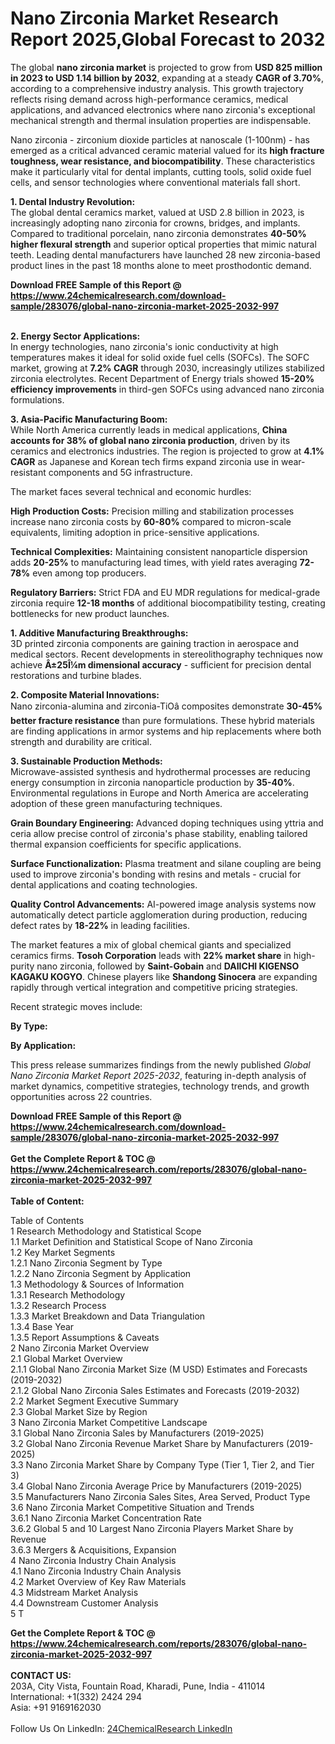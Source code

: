 <h1>Nano Zirconia Market Research Report 2025,Global Forecast to 2032</h1><p>The global <strong>nano zirconia market</strong> is projected to grow from <strong>USD 825 million in 2023 to USD 1.14 billion by 2032</strong>, expanding at a steady <strong>CAGR of 3.70%</strong>, according to a comprehensive industry analysis. This growth trajectory reflects rising demand across high-performance ceramics, medical applications, and advanced electronics where nano zirconia's exceptional mechanical strength and thermal insulation properties are indispensable.</p><p>Nano zirconia - zirconium dioxide particles at nanoscale (1-100nm) - has emerged as a critical advanced ceramic material valued for its <strong>high fracture toughness, wear resistance, and biocompatibility</strong>. These characteristics make it particularly vital for dental implants, cutting tools, solid oxide fuel cells, and sensor technologies where conventional materials fall short.</p><p><strong>1. Dental Industry Revolution:</strong><br>
The global dental ceramics market, valued at USD 2.8 billion in 2023, is increasingly adopting nano zirconia for crowns, bridges, and implants. Compared to traditional porcelain, nano zirconia demonstrates <strong>40-50% higher flexural strength</strong> and superior optical properties that mimic natural teeth. Leading dental manufacturers have launched 28 new zirconia-based product lines in the past 18 months alone to meet prosthodontic demand.</p><div><b>Download FREE Sample of this Report @ 
            <a href="https://www.24chemicalresearch.com/download-sample/283076/global-nano-zirconia-market-2025-2032-997">
            https://www.24chemicalresearch.com/download-sample/283076/global-nano-zirconia-market-2025-2032-997</a></b></div><br><p><strong>2. Energy Sector Applications:</strong><br>
In energy technologies, nano zirconia's ionic conductivity at high temperatures makes it ideal for solid oxide fuel cells (SOFCs). The SOFC market, growing at <strong>7.2% CAGR</strong> through 2030, increasingly utilizes stabilized zirconia electrolytes. Recent Department of Energy trials showed <strong>15-20% efficiency improvements</strong> in third-gen SOFCs using advanced nano zirconia formulations.</p><p><strong>3. Asia-Pacific Manufacturing Boom:</strong><br>
While North America currently leads in medical applications, <strong>China accounts for 38% of global nano zirconia production</strong>, driven by its ceramics and electronics industries. The region is projected to grow at <strong>4.1% CAGR</strong> as Japanese and Korean tech firms expand zirconia use in wear-resistant components and 5G infrastructure.</p><p>The market faces several technical and economic hurdles:</p><p><strong>High Production Costs:</strong> Precision milling and stabilization processes increase nano zirconia costs by <strong>60-80%</strong> compared to micron-scale equivalents, limiting adoption in price-sensitive applications.</p><p><strong>Technical Complexities:</strong> Maintaining consistent nanoparticle dispersion adds <strong>20-25%</strong> to manufacturing lead times, with yield rates averaging <strong>72-78%</strong> even among top producers.</p><p><strong>Regulatory Barriers:</strong> Strict FDA and EU MDR regulations for medical-grade zirconia require <strong>12-18 months</strong> of additional biocompatibility testing, creating bottlenecks for new product launches.</p><p><strong>1. Additive Manufacturing Breakthroughs:</strong><br>
3D printed zirconia components are gaining traction in aerospace and medical sectors. Recent developments in stereolithography techniques now achieve <strong>Â±25Î¼m dimensional accuracy</strong> - sufficient for precision dental restorations and turbine blades.</p><p><strong>2. Composite Material Innovations:</strong><br>
Nano zirconia-alumina and zirconia-TiOâ composites demonstrate <strong>30-45% better fracture resistance</strong> than pure formulations. These hybrid materials are finding applications in armor systems and hip replacements where both strength and durability are critical.</p><p><strong>3. Sustainable Production Methods:</strong><br>
Microwave-assisted synthesis and hydrothermal processes are reducing energy consumption in zirconia nanoparticle production by <strong>35-40%</strong>. Environmental regulations in Europe and North America are accelerating adoption of these green manufacturing techniques.</p><p><strong>Grain Boundary Engineering:</strong> Advanced doping techniques using yttria and ceria allow precise control of zirconia's phase stability, enabling tailored thermal expansion coefficients for specific applications.</p><p><strong>Surface Functionalization:</strong> Plasma treatment and silane coupling are being used to improve zirconia's bonding with resins and metals - crucial for dental applications and coating technologies.</p><p><strong>Quality Control Advancements:</strong> AI-powered image analysis systems now automatically detect particle agglomeration during production, reducing defect rates by <strong>18-22%</strong> in leading facilities.</p><p>The market features a mix of global chemical giants and specialized ceramics firms. <strong>Tosoh Corporation</strong> leads with <strong>22% market share</strong> in high-purity nano zirconia, followed by <strong>Saint-Gobain</strong> and <strong>DAIICHI KIGENSO KAGAKU KOGYO</strong>. Chinese players like <strong>Shandong Sinocera</strong> are expanding rapidly through vertical integration and competitive pricing strategies.</p><p>Recent strategic moves include:</p><p><strong>By Type:</strong></p><p><strong>By Application:</strong></p><p>This press release summarizes findings from the newly published <em>Global Nano Zirconia Market Report 2025-2032</em>, featuring in-depth analysis of market dynamics, competitive strategies, technology trends, and growth opportunities across 22 countries.</p><div><b>Download FREE Sample of this Report @ 
            <a href="https://www.24chemicalresearch.com/download-sample/283076/global-nano-zirconia-market-2025-2032-997">
            https://www.24chemicalresearch.com/download-sample/283076/global-nano-zirconia-market-2025-2032-997</a></b></div><br><div><b>Get the Complete Report & TOC @ 
            <a href="https://www.24chemicalresearch.com/reports/283076/global-nano-zirconia-market-2025-2032-997">
            https://www.24chemicalresearch.com/reports/283076/global-nano-zirconia-market-2025-2032-997</a></b></div><br>
            <b>Table of Content:</b><p>Table of Contents<br />
1 Research Methodology and Statistical Scope<br />
1.1 Market Definition and Statistical Scope of Nano Zirconia<br />
1.2 Key Market Segments<br />
1.2.1 Nano Zirconia Segment by Type<br />
1.2.2 Nano Zirconia Segment by Application<br />
1.3 Methodology & Sources of Information<br />
1.3.1 Research Methodology<br />
1.3.2 Research Process<br />
1.3.3 Market Breakdown and Data Triangulation<br />
1.3.4 Base Year<br />
1.3.5 Report Assumptions & Caveats<br />
2 Nano Zirconia Market Overview<br />
2.1 Global Market Overview<br />
2.1.1 Global Nano Zirconia Market Size (M USD) Estimates and Forecasts (2019-2032)<br />
2.1.2 Global Nano Zirconia Sales Estimates and Forecasts (2019-2032)<br />
2.2 Market Segment Executive Summary<br />
2.3 Global Market Size by Region<br />
3 Nano Zirconia Market Competitive Landscape<br />
3.1 Global Nano Zirconia Sales by Manufacturers (2019-2025)<br />
3.2 Global Nano Zirconia Revenue Market Share by Manufacturers (2019-2025)<br />
3.3 Nano Zirconia Market Share by Company Type (Tier 1, Tier 2, and Tier 3)<br />
3.4 Global Nano Zirconia Average Price by Manufacturers (2019-2025)<br />
3.5 Manufacturers Nano Zirconia Sales Sites, Area Served, Product Type<br />
3.6 Nano Zirconia Market Competitive Situation and Trends<br />
3.6.1 Nano Zirconia Market Concentration Rate<br />
3.6.2 Global 5 and 10 Largest Nano Zirconia Players Market Share by Revenue<br />
3.6.3 Mergers & Acquisitions, Expansion<br />
4 Nano Zirconia Industry Chain Analysis<br />
4.1 Nano Zirconia Industry Chain Analysis<br />
4.2 Market Overview of Key Raw Materials<br />
4.3 Midstream Market Analysis<br />
4.4 Downstream Customer Analysis<br />
5 T</p><div><b>Get the Complete Report & TOC @ 
            <a href="https://www.24chemicalresearch.com/reports/283076/global-nano-zirconia-market-2025-2032-997">
            https://www.24chemicalresearch.com/reports/283076/global-nano-zirconia-market-2025-2032-997</a></b></div><br><b>CONTACT US:</b><br>
            203A, City Vista, Fountain Road, Kharadi, Pune, India - 411014<br>
            International: +1(332) 2424 294<br>
            Asia: +91 9169162030 <br><br>
            Follow Us On LinkedIn: <a href="https://www.linkedin.com/company/24chemicalresearch/">24ChemicalResearch LinkedIn</a>